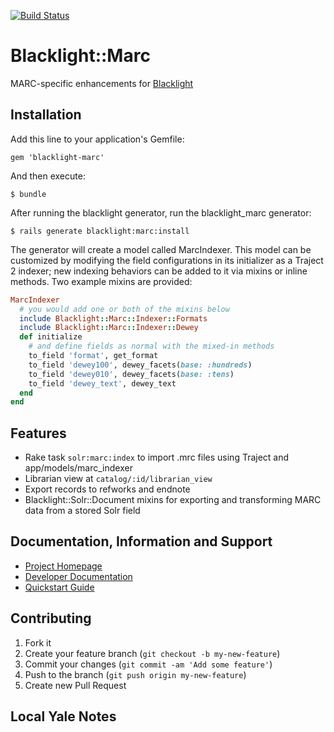 [![Build Status](https://travis-ci.org/projectblacklight/blacklight_marc.png?branch=master)](https://travis-ci.org/projectblacklight/blacklight_marc)

# Blacklight::Marc

MARC-specific enhancements for [Blacklight](https://github.com/projectblacklight/blacklight)

## Installation

Add this line to your application's Gemfile:

    gem 'blacklight-marc'

And then execute:

    $ bundle

After running the blacklight generator, run the blacklight_marc generator:

    $ rails generate blacklight:marc:install

The generator will create a model called MarcIndexer. This model can be customized by modifying
the field configurations in its initializer as a Traject 2 indexer; new indexing behaviors can
be added to it via mixins or inline methods. Two example mixins are provided:
```ruby
MarcIndexer
  # you would add one or both of the mixins below
  include Blacklight::Marc::Indexer::Formats
  include Blacklight::Marc::Indexer::Dewey
  def initialize
    # and define fields as normal with the mixed-in methods
    to_field 'format', get_format
    to_field 'dewey100', dewey_facets(base: :hundreds)
    to_field 'dewey010', dewey_facets(base: :tens)
    to_field 'dewey_text', dewey_text
  end
end
```
## Features
* Rake task `solr:marc:index` to import .mrc files using Traject and app/models/marc_indexer
* Librarian view at `catalog/:id/librarian_view`
* Export records to refworks and endnote
* Blacklight::Solr::Document mixins for exporting and transforming MARC data from a stored Solr field


## Documentation, Information and Support

* [Project Homepage](http://projectblacklight.org)
* [Developer Documentation](https://github.com/projectblacklight/blacklight/wiki)
* [Quickstart Guide](https://github.com/projectblacklight/blacklight/wiki/Quickstart)

## Contributing

1. Fork it
2. Create your feature branch (`git checkout -b my-new-feature`)
3. Commit your changes (`git commit -am 'Add some feature'`)
4. Push to the branch (`git push origin my-new-feature`)
5. Create new Pull Request

## Local Yale Notes ##
